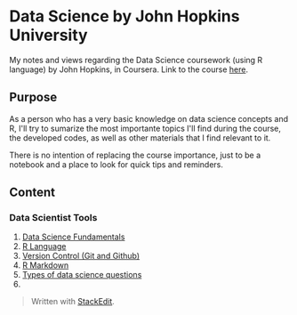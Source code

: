 # Data Science by John Hopkins University

My notes and views regarding the Data Science coursework (using R language) by John Hopkins, in Coursera.
Link to the course [here](https://www.coursera.org/specializations/jhu-data-science).

## Purpose

As a person who has a very basic knowledge on data science concepts and R, I'll try to sumarize the most importante topics I'll find during the course,  the developed codes, as well as other materials that I find relevant to it.

There is no intention of replacing the course importance, just to be a notebook and a place to look for quick tips and reminders. 

## Content

### Data Scientist Tools
1. [Data Science Fundamentals](https://github.com/cauabernardino/Data-Science-By-John-Hopkins/blob/master/01%20-%20Data%20Scientist%20Tools/Lesson%2001.md)
2. [R Language](https://github.com/cauabernardino/Data-Science-By-John-Hopkins/blob/master/01%20-%20Data%20Scientist%20Tools/Lesson%2002.md)
3. [Version Control (Git and Github)](https://github.com/cauabernardino/Data-Science-By-John-Hopkins/blob/master/01%20-%20Data%20Scientist%20Tools/Lesson%2003.md)
4. [R Markdown](https://github.com/cauabernardino/Data-Science-By-John-Hopkins/blob/master/01%20-%20Data%20Scientist%20Tools/Lesson%2004.md)
5. [Types of data science questions](https://github.com/cauabernardino/Data-Science-By-John-Hopkins/blob/master/01%20-%20Data%20Scientist%20Tools/Lesson%2005.md)
6. 





> Written with [StackEdit](https://stackedit.io/).
<!--stackedit_data:
eyJoaXN0b3J5IjpbNjMwMDYwODM1LC03NDQwMDIxNTcsLTgyNj
g2MDE4NSwxMzMwMzY2NDU0LC05NjU1MjA4MTEsLTE4MDUxNDI3
OTQsNzg4NjkxNjg2XX0=
-->